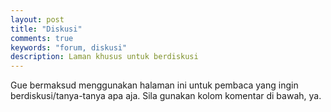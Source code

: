 ```yaml
---
layout: post
title: "Diskusi"
comments: true
keywords: "forum, diskusi"
description: Laman khusus untuk berdiskusi
---
```


Gue bermaksud menggunakan halaman ini untuk pembaca yang ingin berdiskusi/tanya-tanya apa aja. Sila gunakan kolom komentar di bawah, ya.
